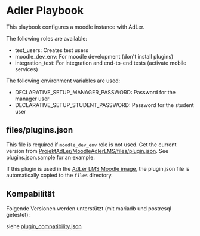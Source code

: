 # Adler Playbook

This playbook configures a moodle instance with AdLer.

The following roles are available:
- test_users: Creates test users
- moodle_dev_env: For moodle development (don't install plugins)
- integration_test: For integration and end-to-end tests (activate mobile services)

The following environment variables are used:
- DECLARATIVE_SETUP_MANAGER_PASSWORD: Password for the manager user
- DECLARATIVE_SETUP_STUDENT_PASSWORD: Password for the student user

## files/plugins.json
This file is required if `moodle_dev_env` role is not used. Get the current version from
[ProjektAdLer/MoodleAdlerLMS/files/plugin.json](https://github.com/ProjektAdLer/MoodleAdlerLMS/blob/main/plugins.json).
See plugins.json.sample for an example.

If this plugin is used in the [AdLer LMS Moodle image](https://github.com/ProjektAdLer/MoodleAdlerLMS), the plugin.json
file is automatically copied to the `files` directory.

## Kompabilität
Folgende Versionen werden unterstützt (mit mariadb und postresql getestet):

siehe [plugin_compatibility.json](plugin_compatibility.json)
